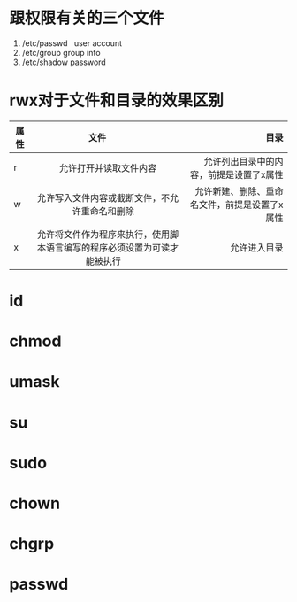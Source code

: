 # 跟权限有关的三个文件
1. /etc/passwd    user account
2. /etc/group     group info
3. /etc/shadow    password
# rwx对于文件和目录的效果区别
| 属性| 文件          | 目录  |
| --- |:-------------:| -----:|
| r   | 允许打开并读取文件内容 | 允许列出目录中的内容，前提是设置了x属性|
| w   | 允许写入文件内容或截断文件，不允许重命名和删除      |  允许新建、删除、重命名文件，前提是设置了x属性 |
| x   | 允许将文件作为程序来执行，使用脚本语言编写的程序必须设置为可读才能被执行      |    允许进入目录 |
# id
# chmod
# umask
# su
# sudo
# chown
# chgrp
# passwd
